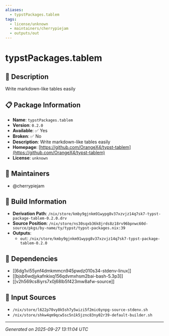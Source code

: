 ```yaml
---
aliases:
  - typstPackages.tablem
tags:
  - license/unknown
  - maintainers/cherrypiejam
  - outputs/out
---
```


# typstPackages.tablem

## 📝 Description

Write markdown-like tables easily

## 📋 Package Information

- **Name**: `typstPackages.tablem`
- **Version**: `0.2.0`
- **Available**: ✅ Yes
- **Broken**: ✅ No
- **Description**: Write markdown-like tables easily
- **Homepage**: [https://github.com/OrangeX4/typst-tablem](https://github.com/OrangeX4/typst-tablem)
- **License**: `unknown`
## 👥 Maintainers

- @cherrypiejam


## 🔧 Build Information

- **Derivation Path**: `/nix/store/kmby9gjnkm91wypg8v37xzvjz14q7sk7-typst-package-tablem-0.2.0.drv`
- **Source Position**: `/nix/store/ns30sqxb36k8jrds8z18rv96bpnwc60d-source/pkgs/by-name/ty/typst/typst-packages.nix:39`
- **Outputs**:
  - `out`:  `/nix/store/kmby9gjnkm91wypg8v37xzvjz14q7sk7-typst-package-tablem-0.2.0`

## 🔗 Dependencies

- [[6dg1vi55ynf4dmkmmcn945pwdz010s34-stdenv-linux]]
- [[bjsb6wdjykafnkixq156qdvmxhsm2bai-bash-5.3p3]]
- [[v2h569cs8iyrs7x0j68lb5f423mw8afw-source]]

## 📁 Input Sources

- `/nix/store/l622p70vy8k5sh7y5wizi5f2mic6ynpg-source-stdenv.sh`
- `/nix/store/shkw4qm9qcw5sc5n1k5jznc83ny02r39-default-builder.sh`

---
*Generated on 2025-09-27 13:11:04 UTC*
